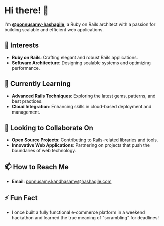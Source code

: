 # Hi there! 👋

I'm **[@ponnusamy-hashagile](https://github.com/ponnusamy-hashagile)**, a Ruby on Rails architect with a passion for building scalable and efficient web applications.

## 👀 Interests
- **Ruby on Rails**: Crafting elegant and robust Rails applications.
- **Software Architecture**: Designing scalable systems and optimizing performance.

## 🌱 Currently Learning
- **Advanced Rails Techniques**: Exploring the latest gems, patterns, and best practices.
- **Cloud Integration**: Enhancing skills in cloud-based deployment and management.

## 💞️ Looking to Collaborate On
- **Open Source Projects**: Contributing to Rails-related libraries and tools.
- **Innovative Web Applications**: Partnering on projects that push the boundaries of web technology.

## 📫 How to Reach Me
- **Email**: [ponnusamy.kandhasamy@hashagile.com](mailto:ponnusamy.kandhasamy@hashagile.com)

## ⚡ Fun Fact
- I once built a fully functional e-commerce platform in a weekend hackathon and learned the true meaning of "scrambling" for deadlines!
